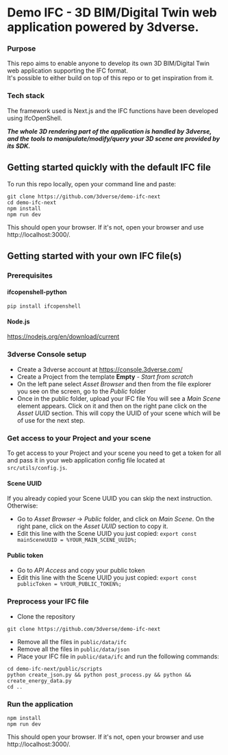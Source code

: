 # Demo IFC - 3D BIM/Digital Twin web application powered by 3dverse.

### Purpose
This repo aims to enable anyone to develop its own 3D BIM/Digital Twin web application supporting the IFC format.\
It's possible to either build on top of this repo or to get inspiration from it.
 
### Tech stack
The framework used is Next.js and the IFC functions have been developed using IfcOpenShell.

***The whole 3D rendering part of the application is handled by 3dverse, and the tools to manipulate/modify/query your 3D scene are provided by its SDK.***

## Getting started quickly with the default IFC file
To run this repo locally, open your command line and paste:
```
git clone https://github.com/3dverse/demo-ifc-next
cd demo-ifc-next
npm install
npm run dev
```
This should open your browser. If it's not, open your browser and use http://localhost:3000/.
## Getting started with your own IFC file(s)

### Prerequisites
#### ifcopenshell-python
```pip install ifcopenshell```
#### Node.js
https://nodejs.org/en/download/current

### 3dverse Console setup
- Create a 3dverse account at https://console.3dverse.com/
- Create a Project from the template **Empty** - *Start from scratch*
- On the left pane select *Asset Browser* and then from the file explorer you see on the screen, go to the *Public* folder
- Once in the public folder, upload your IFC file
You will see a *Main Scene* element appears. Click on it and then on the right pane click on the *Asset UUID* section. This will copy the UUID of your scene which will be of use for the next step. 

### Get access to your Project and your scene
To get access to your Project and your scene you need to get a token for all and pass it in your web application config file located at `src/utils/config.js`.
#### Scene UUID
If you already copied your Scene UUID you can skip the next instruction. Otherwise:
- Go to *Asset Browser* -> *Public* folder, and click on *Main Scene*. On the right pane, click on the *Asset UUID* section to copy it.
- Edit this line with the Scene UUID you just copied: `export const mainSceneUUID = %YOUR_MAIN_SCENE_UUID%;`

#### Public token
- Go to *API Access* and copy your public token
- Edit this line with the Scene UUID you just copied: `export const publicToken = %YOUR_PUBLIC_TOKEN%;`

### Preprocess your IFC file
- Clone the repository
```
git clone https://github.com/3dverse/demo-ifc-next
```
- Remove all the files in `public/data/ifc`
- Remove all the files in `public/data/json`
- Place your IFC file in `public/data/ifc` and run the following commands:
```
cd demo-ifc-next/public/scripts
python create_json.py && python post_process.py && python && create_energy_data.py
cd ..
```

 ### Run the application
```
npm install
npm run dev
```
This should open your browser. If it's not, open your browser and use http://localhost:3000/.
